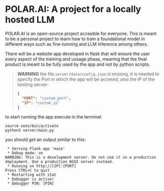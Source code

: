 # POLAR.AI: A project for a locally hosted LLM

POLAR.AI is an open-source project accesible for everyone. This is meant to be a personal project to learn how to train a foundational model in different ways such as fine-tunning and LLM Inference among others.

There will be a website app developed in flask that will ensure the user every aspect of the training and ussage phase, meaning that the final product is meant to be fully used by the app and not by python scripts.

>**WARNING**
>the file `server/data/config.json` is missing, it is needed to specify the Port in which the app will be accesed, also the IP of the hosting server:
>```json
>{
>   "PORT": "custom_port",
>   "IP": "custom_ip"
>}
>```

to start running the app execute in the terminal:
```shell
source venv/bin/activate
python3 server/main.py
```
you should get an output similar to this:
```shell
 * Serving Flask app 'main'
 * Debug mode: on
WARNING: This is a development server. Do not use it in a production deployment. Use a production WSGI server instead.
 * Running on http://[IP]:[PORT]
Press CTRL+C to quit
 * Restarting with stat
 * Debugger is active!
 * Debugger PIN: [PIN]
```